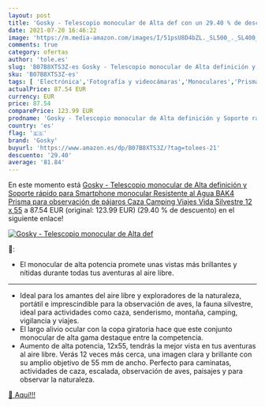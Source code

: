 ```yaml
---
layout: post
title: 'Gosky - Telescopio monocular de Alta def con un 29.40 % de descuento'
date: 2021-07-20 16:46:22
image: 'https://m.media-amazon.com/images/I/51psU8D4bZL._SL500_._SL400_.jpg'
comments: true
category: ofertas
author: 'tole.es'
slug: 'B07B8XTS3Z-es Gosky - Telescopio monocular de Alta definición y Soporte...'
sku: 'B07B8XTS3Z-es'
tags: [ 'Electrónica','Fotografía y videocámaras','Monoculares','Prismáticos, telescopios y óptica','gosky','smartphone', ]
actualPrice: 87.54 EUR
currency: EUR
price: 87.54
comparePrice: 123.99 EUR
prodname: 'Gosky - Telescopio monocular de Alta definición y Soporte rápido para Smartphone  monocular Resistente al Agua  BAK4 Prisma para observación de pájaros  Caza  Camping  Viajes  Vida Silvestre  12 x 55'
country: 'es'
flag: '🇪🇸'
brand: 'Gosky'
buyurl: 'https://www.amazon.es/dp/B07B8XTS3Z/?tag=tolees-21'
descuento: '29.40'
average: '81.84'
---
```


En este momento está [Gosky - Telescopio monocular de Alta definición y Soporte rápido para Smartphone  monocular Resistente al Agua  BAK4 Prisma para observación de pájaros  Caza  Camping  Viajes  Vida Silvestre  12 x 55](https://www.amazon.es/dp/B07B8XTS3Z/?tag=tolees-21) a 87.54 EUR (original: 123.99 EUR) (29.40 %  de descuento) en el siguiente enlace!

[![Gosky - Telescopio monocular de Alta def](https://m.media-amazon.com/images/I/51psU8D4bZL._SL500_._SL400_.jpg)](https://www.amazon.es/dp/B07B8XTS3Z/?tag=tolees-21)

🔎:

- El monocular de alta potencia promete unas vistas más brillantes y nítidas durante todas tus aventuras al aire libre.
- - -
- Ideal para los amantes del aire libre y exploradores de la naturaleza, portátil e imprescindible para la observación de aves, la fauna silvestre, ideal para actividades como caza, senderismo, montaña, camping, vigilancia y viajes.
- El largo alivio ocular con la copa giratoria hace que este conjunto monocular de alta gama destaque entre la competencia.
- Aumento de alta potencia, 12x55, tendrás la mejor vista en tus aventuras al aire libre. Verás 12 veces más cerca, una imagen clara y brillante con su amplio objetivo de 55 mm de ancho. Perfecto para caminatas, actividades de caza, escalada, observación de aves, paisajes y para observar la naturaleza.

[🛒 Aquí!!!](https://www.amazon.es/dp/B07B8XTS3Z/?tag=tolees-21)
